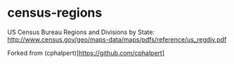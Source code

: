 census-regions
==============

US Census Bureau Regions and Divisions by State: http://www.census.gov/geo/maps-data/maps/pdfs/reference/us_regdiv.pdf

Forked from (cphalpert)[https://github.com/cphalpert]
